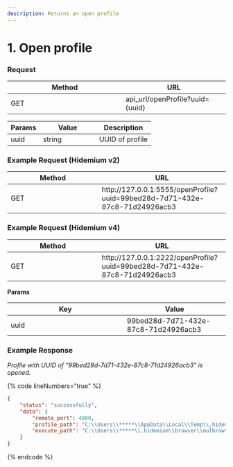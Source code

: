 ```yaml
---
description: Returns an open profile
---
```


# 1. Open profile

### **Request**

<table><thead><tr><th width="249">Method</th><th>URL</th></tr></thead><tbody><tr><td>GET</td><td>api_url/openProfile?uuid={uuid}</td></tr></tbody></table>

<table><thead><tr><th>Params</th><th width="113.33333333333331">Value</th><th>Description</th></tr></thead><tbody><tr><td>uuid</td><td>string</td><td>UUID of profile</td></tr></tbody></table>

### **Example Request (Hidemium v2)**

<table><thead><tr><th width="194">Method</th><th>URL</th></tr></thead><tbody><tr><td>GET</td><td>http://127.0.0.1:5555/openProfile?uuid=99bed28d-7d71-432e-87c8-71d24926acb3</td></tr></tbody></table>

### **Example Request (Hidemium v4)**

<table><thead><tr><th width="194">Method</th><th>URL</th></tr></thead><tbody><tr><td>GET</td><td>http://127.0.0.1:2222/openProfile?uuid=99bed28d-7d71-432e-87c8-71d24926acb3</td></tr></tbody></table>

&#x20;  **Params**

<table><thead><tr><th width="252">Key</th><th>Value</th></tr></thead><tbody><tr><td>uuid</td><td>99bed28d-7d71-432e-87c8-71d24926acb3</td></tr></tbody></table>

### **Example Response**

_Profile with UUID of "_99bed28d-7d71-432e-87c8-71d24926acb3_" is opened._

{% code lineNumbers="true" %}
```json
{
    "status": "successfully",
    "data": {
        "remote_port": 4000,
        "profile_path": "C:\\Users\\*****\\AppData\\Local\\Temp\\.hidemium\\99bed28d-7d71-432e-87c8-71d24926acb3",
        "execute_path": "C:\\Users\\*****\\.hidemium\\browser\\mulbrowser\\115.0.0.0_v6\\chrome.exe"
    }
}
```
{% endcode %}
